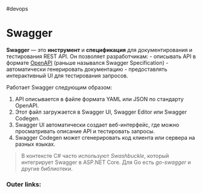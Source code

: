 #devops
# Swagger

**Swagger** — это **инструмент** и **спецификация** для документирования и тестирования REST API. 
Он позволяет разработчикам:
	- описывать API в формате <u>OpenAPI</u> (раньше назывался Swagger Specification)
	- автоматически генерировать документацию 
	- предоставлять интерактивный UI для тестирования запросов.

Работает Swagger следующим образом:

1. API описывается в файле формата YAML или JSON по стандарту OpenAPI.
2. Этот файл загружается в Swagger UI, Swagger Editor или Swagger Codegen.
3. Swagger UI автоматически создает веб-интерфейс, где можно просматривать описание API и тестировать запросы.
4. Swagger Codegen может сгенерировать код клиента или сервера на разных языках.

> В контексте C# часто используют _Swashbuckle_, который интегрирует Swagger в ASP.NET Core. 
> Для Go есть _go-swagger_ и другие библиотеки.

### Outer links:

